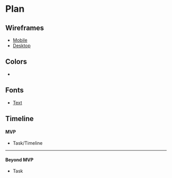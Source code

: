 # Plan

## Wireframes
* [Mobile]()
* [Desktop]()

## Colors
*

## Fonts
* [Text](URL)

## Timeline

#### MVP

* Task/Timeline

---

#### Beyond MVP

* Task

